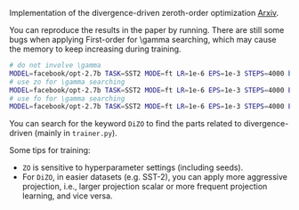 Implementation of the divergence-driven zeroth-order optimization [Arxiv](https://arxiv.org/abs/2502.03304).

You can reproduce the results in the paper by running. There are still some bugs when applying First-order for \gamma searching, which may cause the memory to keep increasing during training.
```bash
# do not involve \gamma
MODEL=facebook/opt-2.7b TASK=SST2 MODE=ft LR=1e-6 EPS=1e-3 STEPS=4000 bash mezo.sh
# use zo for \gamma searching
MODEL=facebook/opt-2.7b TASK=SST2 MODE=ft LR=1e-6 EPS=1e-3 STEPS=4000 ENHANCED=zo bash mezo.sh
# use fo for \gamma searching
MODEL=facebook/opt-2.7b TASK=SST2 MODE=ft LR=1e-6 EPS=1e-3 STEPS=4000 ENHANCED=fo bash mezo.sh
```

You can search for the keyword `DiZO` to find the parts related to divergence-driven (mainly in `trainer.py`).

Some tips for training:
* `ZO` is sensitive to hyperparameter settings (including seeds).
* For `DiZO`, in easier datasets (e.g. SST-2), you can apply more aggressive projection, i.e., larger projection scalar or more frequent projection learning, and vice versa.
